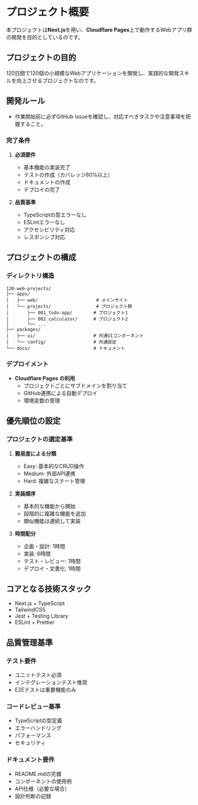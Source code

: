 # プロジェクト概要

本プロジェクトは**Next.js**を用い、**Cloudflare Pages**上で動作するWebアプリ群の開発を目的としているのです。

## プロジェクトの目的
120日間で120個の小規模なWebアプリケーションを開発し、実践的な開発スキルを向上させるプロジェクトなのです。

## 開発ルール

- 作業開始前に必ずGitHub Issueを確認し、対応すべきタスクや注意事項を把握すること。

### 完了条件
1. **必須要件**
   - 基本機能の実装完了
   - テストの作成（カバレッジ80%以上）
   - ドキュメントの作成
   - デプロイの完了

2. **品質基準**
   - TypeScriptの型エラーなし
   - ESLintエラーなし
   - アクセシビリティ対応
   - レスポンシブ対応

## プロジェクトの構成
### ディレクトリ構造
```
120-web-projects/
├── apps/
│   ├── web/                      # メインサイト
│   └── projects/                 # プロジェクト群
│       ├── 001_todo-app/        # プロジェクト1
│       ├── 002_calculator/      # プロジェクト2
│       └── ...
├── packages/
│   ├── ui/                      # 共通UIコンポーネント
│   └── config/                  # 共通設定
└── docs/                        # ドキュメント
```

### デプロイメント
- **Cloudflare Pages の利用**
  - プロジェクトごとにサブドメインを割り当て
  - GitHub連携による自動デプロイ
  - 環境変数の管理

## 優先順位の設定
### プロジェクトの選定基準
1. **難易度による分類**
   - Easy: 基本的なCRUD操作
   - Medium: 外部API連携
   - Hard: 複雑なステート管理

2. **実装順序**
   - 基本的な機能から開始
   - 段階的に複雑な機能を追加
   - 類似機能は連続して実装

3. **時間配分**
   - 企画・設計: 1時間
   - 実装: 6時間
   - テスト・レビュー: 1時間
   - デプロイ・文書化: 1時間

## コアとなる技術スタック
- Next.js + TypeScript
- TailwindCSS
- Jest + Testing Library
- ESLint + Prettier

## 品質管理基準
### テスト要件
- ユニットテスト必須
- インテグレーションテスト推奨
- E2Eテストは重要機能のみ

### コードレビュー基準
- TypeScriptの型定義
- エラーハンドリング
- パフォーマンス
- セキュリティ

### ドキュメント要件
- README.mdの完備
- コンポーネントの使用例
- API仕様（必要な場合）
- 設計判断の記録